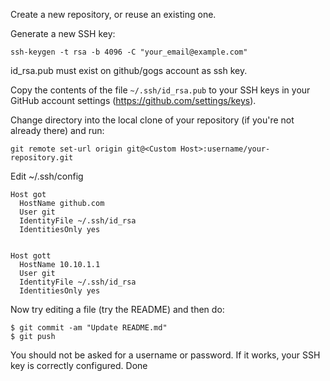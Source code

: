 Create a new repository, or reuse an existing one.

Generate a new SSH key:
```
ssh-keygen -t rsa -b 4096 -C "your_email@example.com"
```

id_rsa.pub must exist on github/gogs account as ssh key.

Copy the contents of the file `~/.ssh/id_rsa.pub` to your SSH keys in your GitHub account settings (https://github.com/settings/keys).


Change directory into the local clone of your repository (if you're not already there) and run:

```
git remote set-url origin git@<Custom Host>:username/your-repository.git
```
Edit ~/.ssh/config
```
Host got
  HostName github.com
  User git
  IdentityFile ~/.ssh/id_rsa
  IdentitiesOnly yes


Host gott
  HostName 10.10.1.1
  User git
  IdentityFile ~/.ssh/id_rsa
  IdentitiesOnly yes
```

Now try editing a file (try the README) and then do:

```
$ git commit -am "Update README.md"
$ git push
```

You should not be asked for a username or password. If it works, your SSH key is correctly configured.
Done
